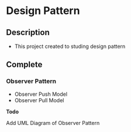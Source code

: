 # Design Pattern
## Description

- This project created to studing design pattern

## Complete 
### Observer Pattern 
- Observer Push Model
- Observer Pull Model

<p><strong> Todo </strong>   </p>
Add UML Diagram of Observer Pattern